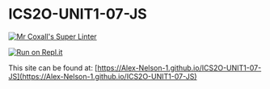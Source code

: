 # ICS2O-UNIT1-07-JS

[![Mr Coxall's Super Linter](https://github.com/Alex-Nelson-1/ICS2O-UNIT1-07-JS/workflows/Mr%20Coxall's%20Super%20Linter/badge.svg)](https://github.com/Alex-Nelson-1/ICS2O-UNIT1-07-JS/actions/)

[![Run on Repl.it](https://repl.it/badge/github/Alex-Nelson-1/ICS2O-UNIT1-07-JS)](https://repl.it/github/Alex-Nelson-1/ICS2O-UNIT1-07-JS)

This site can be found at: [https://Alex-Nelson-1.github.io/ICS2O-UNIT1-07-JS](https://Alex-Nelson-1.github.io/ICS2O-UNIT1-07-JS)
